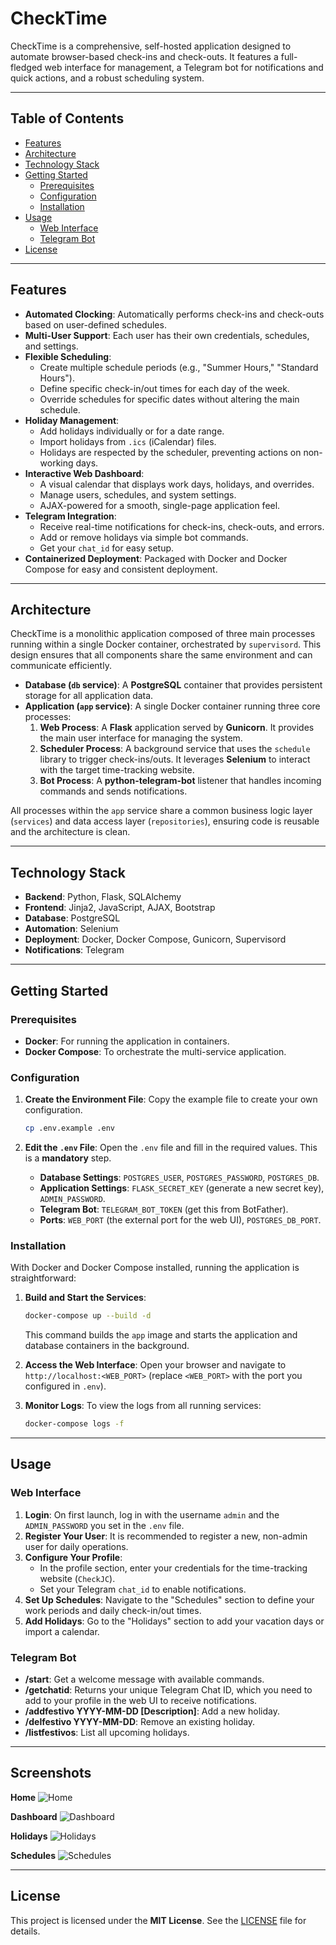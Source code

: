 # CheckTime

CheckTime is a comprehensive, self-hosted application designed to automate browser-based check-ins and check-outs. It features a full-fledged web interface for management, a Telegram bot for notifications and quick actions, and a robust scheduling system.

---

## Table of Contents

- [Features](#features)
- [Architecture](#architecture)
- [Technology Stack](#technology-stack)
- [Getting Started](#getting-started)
  - [Prerequisites](#prerequisites)
  - [Configuration](#configuration)
  - [Installation](#installation)
- [Usage](#usage)
  - [Web Interface](#web-interface)
  - [Telegram Bot](#telegram-bot)
- [License](#license)

---

## Features

- **Automated Clocking**: Automatically performs check-ins and check-outs based on user-defined schedules.
- **Multi-User Support**: Each user has their own credentials, schedules, and settings.
- **Flexible Scheduling**:
    - Create multiple schedule periods (e.g., "Summer Hours," "Standard Hours").
    - Define specific check-in/out times for each day of the week.
    - Override schedules for specific dates without altering the main schedule.
- **Holiday Management**:
    - Add holidays individually or for a date range.
    - Import holidays from `.ics` (iCalendar) files.
    - Holidays are respected by the scheduler, preventing actions on non-working days.
- **Interactive Web Dashboard**:
    - A visual calendar that displays work days, holidays, and overrides.
    - Manage users, schedules, and system settings.
    - AJAX-powered for a smooth, single-page application feel.
- **Telegram Integration**:
    - Receive real-time notifications for check-ins, check-outs, and errors.
    - Add or remove holidays via simple bot commands.
    - Get your `chat_id` for easy setup.
- **Containerized Deployment**: Packaged with Docker and Docker Compose for easy and consistent deployment.

---

## Architecture

CheckTime is a monolithic application composed of three main processes running within a single Docker container, orchestrated by `supervisord`. This design ensures that all components share the same environment and can communicate efficiently.

- **Database (`db` service)**: A **PostgreSQL** container that provides persistent storage for all application data.
- **Application (`app` service)**: A single Docker container running three core processes:
    1.  **Web Process**: A **Flask** application served by **Gunicorn**. It provides the main user interface for managing the system.
    2.  **Scheduler Process**: A background service that uses the `schedule` library to trigger check-ins/outs. It leverages **Selenium** to interact with the target time-tracking website.
    3.  **Bot Process**: A **python-telegram-bot** listener that handles incoming commands and sends notifications.

All processes within the `app` service share a common business logic layer (`services`) and data access layer (`repositories`), ensuring code is reusable and the architecture is clean.

---

## Technology Stack

- **Backend**: Python, Flask, SQLAlchemy
- **Frontend**: Jinja2, JavaScript, AJAX, Bootstrap
- **Database**: PostgreSQL
- **Automation**: Selenium
- **Deployment**: Docker, Docker Compose, Gunicorn, Supervisord
- **Notifications**: Telegram

---

## Getting Started

### Prerequisites

- **Docker**: For running the application in containers.
- **Docker Compose**: To orchestrate the multi-service application.

### Configuration

1.  **Create the Environment File**: Copy the example file to create your own configuration.
    ```bash
    cp .env.example .env
    ```

2.  **Edit the `.env` File**: Open the `.env` file and fill in the required values. This is a **mandatory** step.
    - **Database Settings**: `POSTGRES_USER`, `POSTGRES_PASSWORD`, `POSTGRES_DB`.
    - **Application Settings**: `FLASK_SECRET_KEY` (generate a new secret key), `ADMIN_PASSWORD`.
    - **Telegram Bot**: `TELEGRAM_BOT_TOKEN` (get this from BotFather).
    - **Ports**: `WEB_PORT` (the external port for the web UI), `POSTGRES_DB_PORT`.

### Installation

With Docker and Docker Compose installed, running the application is straightforward:

1.  **Build and Start the Services**:
    ```bash
    docker-compose up --build -d
    ```
    This command builds the `app` image and starts the application and database containers in the background.

2.  **Access the Web Interface**:
    Open your browser and navigate to `http://localhost:<WEB_PORT>` (replace `<WEB_PORT>` with the port you configured in `.env`).

3.  **Monitor Logs**:
    To view the logs from all running services:
    ```bash
    docker-compose logs -f
    ```

---

## Usage

### Web Interface

1.  **Login**: On first launch, log in with the username `admin` and the `ADMIN_PASSWORD` you set in the `.env` file.
2.  **Register Your User**: It is recommended to register a new, non-admin user for daily operations.
3.  **Configure Your Profile**:
    - In the profile section, enter your credentials for the time-tracking website (`CheckJC`).
    - Set your Telegram `chat_id` to enable notifications.
4.  **Set Up Schedules**: Navigate to the "Schedules" section to define your work periods and daily check-in/out times.
5.  **Add Holidays**: Go to the "Holidays" section to add your vacation days or import a calendar.

### Telegram Bot

-   **/start**: Get a welcome message with available commands.
-   **/getchatid**: Returns your unique Telegram Chat ID, which you need to add to your profile in the web UI to receive notifications.
-   **/addfestivo YYYY-MM-DD [Description]**: Add a new holiday.
-   **/delfestivo YYYY-MM-DD**: Remove an existing holiday.
-   **/listfestivos**: List all upcoming holidays.

---

## Screenshots

**Home**
![Home](docs/screenshots/new-home.png)

**Dashboard**
![Dashboard](docs/screenshots/new-dashboard.png)

**Holidays**
![Holidays](docs/screenshots/new-holidays.png)

**Schedules**
![Schedules](docs/screenshots/new-schedules.png)

---

## License

This project is licensed under the **MIT License**. See the [LICENSE](LICENSE) file for details.

